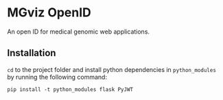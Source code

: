 # MGviz OpenID

An open ID for medical genomic web applications.

## Installation 

`cd` to the project folder and install python dependencies in `python_modules` by running the following command: 

```shell 
pip install -t python_modules flask PyJWT
```



